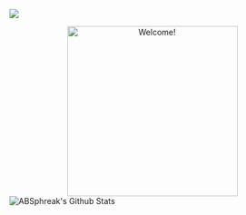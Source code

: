 ![](https://komarev.com/ghpvc/?username=sanjay-dev-ds&color=blue)


<div align="center" width="50">

<img src="https://i.imgr.com/dTYwdG1.gif" alt="Welcome!" width="300"/>

</div>

<img align="center" src="https://github-readme-stats.vercel.app/api?username=ABSphreak&include_all_commits=true&count_private=true&show_icons=true&line_height=20&title_color=7A7ADB&icon_color=2234AE&text_color=D3D3D3&bg_color=0,000000,130F40" alt="ABSphreak's Github Stats">

</br>
